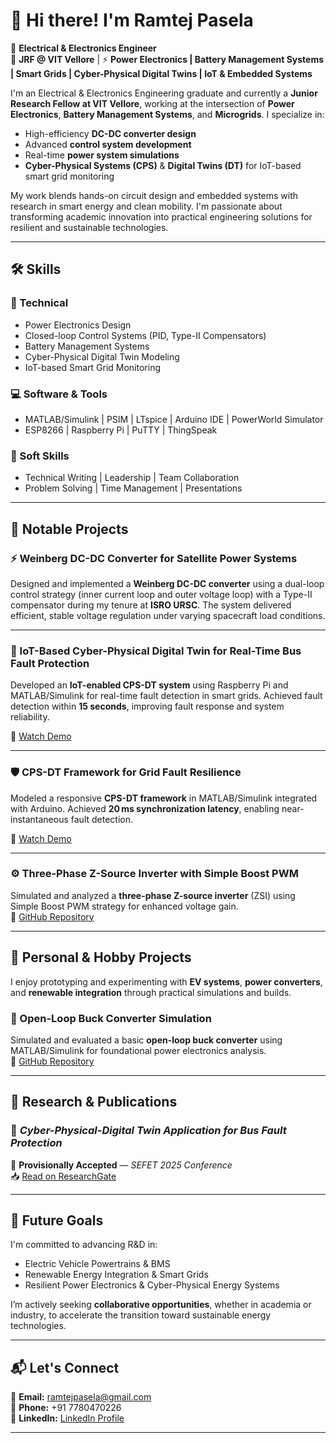 # 👋 Hi there! I'm **Ramtej Pasela**  

🚀 **Electrical & Electronics Engineer**  
🔬 **JRF @ VIT Vellore** | ⚡ **Power Electronics | Battery Management Systems | Smart Grids | Cyber-Physical Digital Twins | IoT & Embedded Systems**

I'm an Electrical & Electronics Engineering graduate and currently a **Junior Research Fellow at VIT Vellore**, working at the intersection of **Power Electronics**, **Battery Management Systems**, and **Microgrids**. I specialize in:

- High-efficiency **DC-DC converter design**  
- Advanced **control system development**  
- Real-time **power system simulations**  
- **Cyber-Physical Systems (CPS)** & **Digital Twins (DT)** for IoT-based smart grid monitoring  

My work blends hands-on circuit design and embedded systems with research in smart energy and clean mobility. I'm passionate about transforming academic innovation into practical engineering solutions for resilient and sustainable technologies.

---

## 🛠 **Skills**  

### 🔌 Technical  
- Power Electronics Design  
- Closed-loop Control Systems (PID, Type-II Compensators)  
- Battery Management Systems  
- Cyber-Physical Digital Twin Modeling  
- IoT-based Smart Grid Monitoring  

### 💻 Software & Tools  
- MATLAB/Simulink | PSIM | LTspice | Arduino IDE | PowerWorld Simulator  
- ESP8266 | Raspberry Pi | PuTTY | ThingSpeak  

### 🌟 Soft Skills  
- Technical Writing | Leadership | Team Collaboration  
- Problem Solving | Time Management | Presentations  

---

## 🚧 **Notable Projects**  

### ⚡ Weinberg DC-DC Converter for Satellite Power Systems  
Designed and implemented a **Weinberg DC-DC converter** using a dual-loop control strategy (inner current loop and outer voltage loop) with a Type-II compensator during my tenure at **ISRO URSC**. The system delivered efficient, stable voltage regulation under varying spacecraft load conditions.

---

### 🔎 IoT-Based Cyber-Physical Digital Twin for Real-Time Bus Fault Protection  
Developed an **IoT-enabled CPS-DT system** using Raspberry Pi and MATLAB/Simulink for real-time fault detection in smart grids. Achieved fault detection within **15 seconds**, improving fault response and system reliability.

🎥 [Watch Demo](https://youtu.be/smw1MPDtkr8)

---

### 🛡️ CPS-DT Framework for Grid Fault Resilience  
Modeled a responsive **CPS-DT framework** in MATLAB/Simulink integrated with Arduino. Achieved **20 ms synchronization latency**, enabling near-instantaneous fault detection.

🎥 [Watch Demo](https://youtu.be/wIhd6TCpo74)

---

### ⚙️ Three-Phase Z-Source Inverter with Simple Boost PWM  
Simulated and analyzed a **three-phase Z-source inverter** (ZSI) using Simple Boost PWM strategy for enhanced voltage gain.  
🔗 [GitHub Repository](https://github.com/RAMTEJPASELA/Three-Phase-ZSI-Simple-Boost-PWM)

---

## 🧪 **Personal & Hobby Projects**  

I enjoy prototyping and experimenting with **EV systems**, **power converters**, and **renewable integration** through practical simulations and builds.

### 🔋 Open-Loop Buck Converter Simulation  
Simulated and evaluated a basic **open-loop buck converter** using MATLAB/Simulink for foundational power electronics analysis.  
🔗 [GitHub Repository](https://github.com/RAMTEJPASELA/Buck-Converter-Open-Loop-Simulation-in-MATLAB-Simulink)

---

## 📄 **Research & Publications**  

### 📘 *Cyber-Physical-Digital Twin Application for Bus Fault Protection*  
📝 **Provisionally Accepted** — *SEFET 2025 Conference*  
📥 [Read on ResearchGate](https://www.researchgate.net/publication/392263942_Cyber-Physical-Digital_Twin_Application_for_Bus_Fault_Protection)

---

## 🎯 **Future Goals**  

I'm committed to advancing R&D in:

- Electric Vehicle Powertrains & BMS  
- Renewable Energy Integration & Smart Grids  
- Resilient Power Electronics & Cyber-Physical Energy Systems  

I’m actively seeking **collaborative opportunities**, whether in academia or industry, to accelerate the transition toward sustainable energy technologies.

---

## 📬 **Let's Connect**  

📧 **Email:** [ramtejpasela@gmail.com](mailto:ramtejpasela@gmail.com)  
📱 **Phone:** +91 7780470226  
💼 **LinkedIn:** [LinkedIn Profile](https://www.linkedin.com/in/paselaramtej)

---

